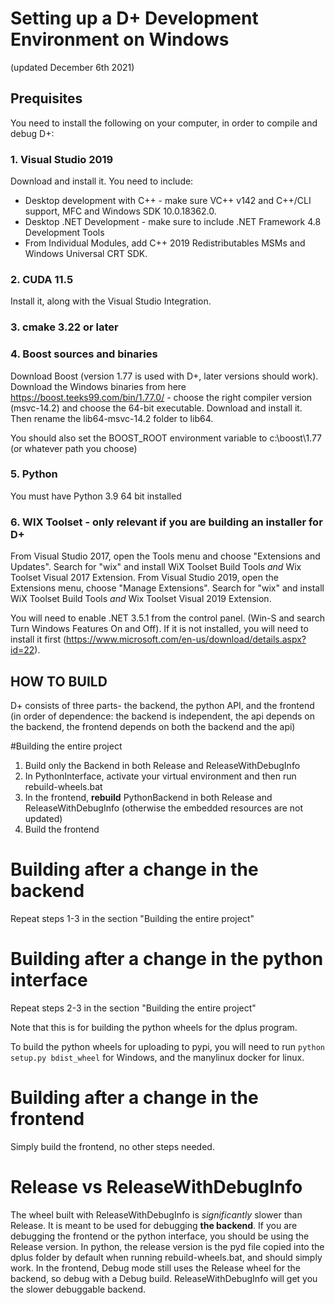 # Setting up a D+ Development Environment on Windows
(updated December 6th 2021)

## Prequisites
You need to install the following on your computer, in order to compile and debug D+:

### 1. Visual Studio 2019
Download and install it. You need to include:

* Desktop development with C++ - make sure VC++ v142 and C++/CLI support, MFC and Windows SDK 10.0.18362.0.
* Desktop .NET Development - make sure to include .NET Framework 4.8 Development Tools
* From Individual Modules, add C++ 2019 Redistributables MSMs and Windows Universal CRT SDK.

### 2. CUDA 11.5
Install it, along with the Visual Studio Integration.

### 3. cmake 3.22 or later

### 4. Boost sources and binaries
Download Boost (version 1.77 is used with D+, later versions should work). Download the Windows binaries from here https://boost.teeks99.com/bin/1.77.0/ - choose the right compiler version (msvc-14.2) and choose the 64-bit executable. Download and install it. Then rename the lib64-msvc-14.2 folder to lib64.

You should also set the BOOST_ROOT environment variable to c:\boost\1.77 (or whatever path you choose)

### 5. Python
You must have Python 3.9 64 bit installed

### 6. WIX Toolset - only relevant if you are building an installer for D+
From Visual Studio 2017, open the Tools menu and choose "Extensions and Updates". Search for "wix" and install WiX Toolset Build Tools *and* Wix Toolset Visual 2017 Extension. 
From Visual Studio 2019, open the Extensions menu, choose "Manage Extensions". Search for "wix" and install WiX Toolset Build Tools *and* Wix Toolset Visual 2019 Extension. 

You will need to enable .NET 3.5.1 from the control panel. (Win-S and search Turn Windows Features On and Off). If it is not installed, you will need to install it first (https://www.microsoft.com/en-us/download/details.aspx?id=22).

## HOW TO BUILD
D+ consists of three parts- the backend, the python API, and the frontend (in order of dependence: the backend is independent, the api depends on the backend, the frontend depends on both the backend and the api)

#Building the entire project

1. Build only the Backend in both Release and ReleaseWithDebugInfo
2. In PythonInterface, activate your virtual environment and then run rebuild-wheels.bat
3. In the frontend, **rebuild** PythonBackend in both Release and ReleaseWithDebugInfo (otherwise the embedded resources are not updated)
4. Build the frontend

# Building after a change in the backend
Repeat steps 1-3 in the section "Building the entire project"

# Building after a change in the python interface
Repeat steps 2-3 in the section "Building the entire project"

Note that this is for building the python wheels for the dplus program. 

To build the python wheels for uploading to pypi, you will need to run `python setup.py bdist_wheel` for Windows, and the manylinux docker for linux.

# Building after a change in the frontend
Simply build the frontend, no other steps needed. 

# Release vs ReleaseWithDebugInfo
The wheel built with ReleaseWithDebugInfo is *significantly* slower than Release. It is meant to be used for debugging **the backend**. If you are debugging the frontend or the python interface, you should be using the Release version. 
In python, the release version is the pyd file copied into the dplus folder by default when running rebuild-wheels.bat, and should simply work.
In the frontend, Debug mode still uses the Release wheel for the backend, so debug with a Debug build. ReleaseWithDebugInfo will get you the slower debuggable backend.

